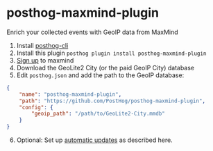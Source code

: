 # posthog-maxmind-plugin

Enrich your collected events with GeoIP data from MaxMind

1. Install [posthog-cli](https://github.com/PostHog/posthog-cli)
2. Install this plugin `posthog plugin install posthog-maxmind-plugin`
3. [Sign up](https://dev.maxmind.com/geoip/geoip2/geolite2/) to maxmind 
4. Download the GeoLite2 City (or the paid GeoIP City) database
5. Edit `posthog.json` and add the path to the GeoIP database:
```json
{
    "name": "posthog-maxmind-plugin",
    "path": "https://github.com/PostHog/posthog-maxmind-plugin",
    "config": {
        "geoip_path": "/path/to/GeoLite2-City.mmdb"
    }
}
```
6. Optional: Set up [automatic updates](https://dev.maxmind.com/geoip/geoipupdate/#Direct_Downloads) as described here.
